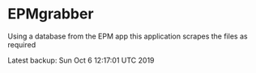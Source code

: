 # EPMgrabber
Using a database from the EPM app this application scrapes the files as required


Latest backup: Sun Oct 6 12:17:01 UTC 2019
